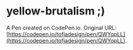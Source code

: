 # yellow-brutalism ;)

A Pen created on CodePen.io. Original URL: [https://codepen.io/tofjadesign/pen/QWYqpLL](https://codepen.io/tofjadesign/pen/QWYqpLL).

